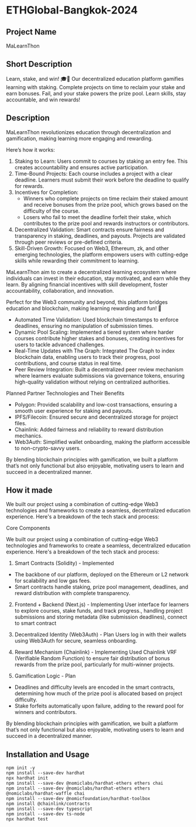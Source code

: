 # ETHGlobal-Bangkok-2024

## Project Name

MaLearnThon

## Short Description

Learn, stake, and win! 🎓💸 
Our decentralized education platform gamifies learning with staking. Complete projects on time to reclaim your stake and earn bonuses. Fail, and your stake powers the prize pool. Learn skills, stay accountable, and win rewards!

## Description

MaLearnThon revolutionizes education through decentralization and gamification, making learning more engaging and rewarding.

Here’s how it works:

1. Staking to Learn:
Users commit to courses by staking an entry fee. This creates accountability and ensures active participation.
2. Time-Bound Projects:
Each course includes a project with a clear deadline. Learners must submit their work before the deadline to qualify for rewards.
3. Incentives for Completion:
    - Winners who complete projects on time reclaim their staked amount and receive bonuses from the prize pool, which grows based on the difficulty of the course.
    - Losers who fail to meet the deadline forfeit their stake, which contributes to the prize pool and rewards instructors or contributors.
4. Decentralized Validation:
Smart contracts ensure fairness and transparency in staking, deadlines, and payouts. Projects are validated through peer reviews or pre-defined criteria.
5. Skill-Driven Growth:
Focused on Web3, Ethereum, zk, and other emerging technologies, the platform empowers users with cutting-edge skills while rewarding their commitment to learning.

MaLearnThon aim to create a decentralized learning ecosystem where individuals can invest in their education, stay motivated, and earn while they learn. By aligning financial incentives with skill development, foster accountability, collaboration, and innovation.

Perfect for the Web3 community and beyond, this platform bridges education and blockchain, making learning rewarding and fun! 🎉

- Automated Time Validation:
Used blockchain timestamps to enforce deadlines, ensuring no manipulation of submission times.
- Dynamic Pool Scaling:
Implemented a tiered system where harder courses contribute higher stakes and bonuses, creating incentives for users to tackle advanced challenges.
- Real-Time Updates with The Graph:
Integrated The Graph to index blockchain data, enabling users to track their progress, pool contributions, and course status in real time.
- Peer Review Integration:
Built a decentralized peer review mechanism where learners evaluate submissions via governance tokens, ensuring high-quality validation without relying on centralized authorities.

Planned Partner Technologies and Their Benefits

- Polygon: Provided scalability and low-cost transactions, ensuring a smooth user experience for staking and payouts. 
- IPFS/Filecoin: Ensured secure and decentralized storage for project files.
- Chainlink: Added fairness and reliability to reward distribution mechanics.
- Web3Auth: Simplified wallet onboarding, making the platform accessible to non-crypto-savvy users.

By blending blockchain principles with gamification, we built a platform that’s not only functional but also enjoyable, motivating users to learn and succeed in a decentralized manner.

## How it made

We built our project using a combination of cutting-edge Web3 technologies and frameworks to create a seamless, decentralized education experience. Here's a breakdown of the tech stack and process:

Core Components

We built our project using a combination of cutting-edge Web3 technologies and frameworks to create a seamless, decentralized education experience. Here's a breakdown of the tech stack and process:

1. Smart Contracts (Solidity) - Implemented
* The backbone of our platform, deployed on the Ethereum or L2 network for scalability and low gas fees.
* Smart contracts handle staking, prize pool management, deadlines, and reward distribution with complete transparency.

2. Frontend + Backend (Next.js) - Implementing
User interface for learners to explore courses, stake funds, and track progress., handling project submissions and storing metadata (like submission deadlines), connect to smart contract

3. Decentralized Identity (Web3Auth) - Plan
Users log in with their wallets using Web3Auth for secure, seamless onboarding.

4. Reward Mechanism (Chainlink) - Implementing
Used Chainlink VRF (Verifiable Random Function) to ensure fair distribution of bonus rewards from the prize pool, particularly for multi-winner projects.

5. Gamification Logic - Plan
* Deadlines and difficulty levels are encoded in the smart contracts, determining how much of the prize pool is allocated based on project difficulty.
* Stake forfeits automatically upon failure, adding to the reward pool for winners and contributors.

By blending blockchain principles with gamification, we built a platform that’s not only functional but also enjoyable, motivating users to learn and succeed in a decentralized manner.

## Installation and Usage

```
npm init -y
npm install --save-dev hardhat
npx hardhat init
npm install --save-dev @nomiclabs/hardhat-ethers ethers chai
npm install --save-dev @nomiclabs/hardhat-ethers ethers @nomiclabs/hardhat-waffle chai
npm install --save-dev @nomicfoundation/hardhat-toolbox
npm install @chainlink/contracts
npm install --save-dev typescript
npm install --save-dev ts-node
npx hardhat test
```